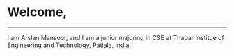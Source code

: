 # **Welcome**, #
---
I am Arslan Mansoor, and I am a junior majoring in CSE at Thapar Institue of Engineering and Technology, Patiala, India.
